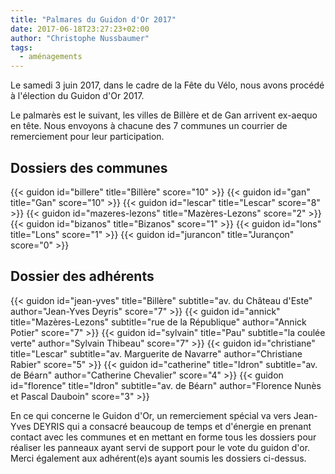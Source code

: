 ```yaml
---
title: "Palmares du Guidon d'Or 2017"
date: 2017-06-18T23:27:23+02:00
author: "Christophe Nussbaumer"
tags:
  - aménagements
---
```


Le samedi 3 juin 2017, dans le cadre de la Fête du Vélo, nous avons procédé à
l'élection du Guidon d'Or 2017.

Le palmarès est le suivant, les villes de Billère et de Gan arrivent ex-aequo en
tête. Nous envoyons à chacune des 7 communes un courrier de remerciement pour
leur participation.

## Dossiers des communes

<div class="pure-g trombi">
{{< guidon id="billere" title="Billère" score="10" >}}
{{< guidon id="gan" title="Gan" score="10" >}}
{{< guidon id="lescar" title="Lescar" score="8" >}}
{{< guidon id="mazeres-lezons" title="Mazères-Lezons" score="2" >}}
{{< guidon id="bizanos" title="Bizanos" score="1" >}}
{{< guidon id="lons" title="Lons" score="1" >}}
{{< guidon id="jurancon" title="Jurançon" score="0" >}}
</div>


## Dossier des adhérents

<div class="pure-g trombi">
{{< guidon id="jean-yves" title="Billère" subtitle="av. du Château d'Este" author="Jean-Yves Deyris" score="7" >}}
{{< guidon id="annick" title="Mazères-Lezons" subtitle="rue de la République" author="Annick Potier" score="7" >}}
{{< guidon id="sylvain" title="Pau" subtitle="la coulée verte" author="Sylvain Thibeau" score="7" >}}
{{< guidon id="christiane" title="Lescar" subtitle="av. Marguerite de Navarre" author="Christiane Rabier" score="5" >}}
{{< guidon id="catherine" title="Idron" subtitle="av. de Béarn" author="Catherine Chevalier" score="4" >}}
{{< guidon id="florence" title="Idron" subtitle="av. de Béarn" author="Florence Nunès et Pascal Dauboin" score="3" >}}
</div>

En ce qui concerne le Guidon d'Or, un remerciement spécial va vers Jean-Yves
DEYRIS qui a consacré beaucoup de temps et d'énergie en prenant contact avec les
communes et en mettant en forme tous les dossiers pour réaliser les panneaux
ayant servi de support pour le vote du guidon d'or.  Merci également aux
adhérent(e)s ayant soumis les dossiers ci-dessus.
